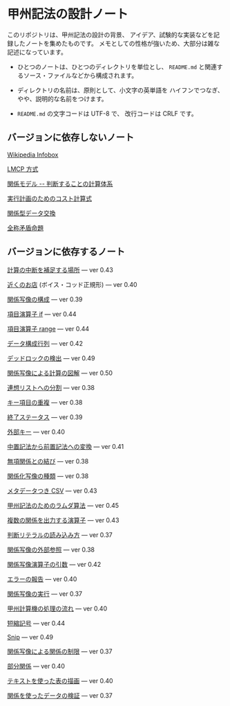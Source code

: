 # 甲州記法の設計ノート



このリポジトリは、甲州記法の設計の背景、
アイデア、試験的な実装などを記録したノートを集めたものです。
メモとしての性格が強いため、大部分は雑な記述になっています。

 - ひとつのノートは、ひとつのディレクトリを単位とし、
   `README.md` と関連するソース・ファイルなどから構成されます。

 - ディレクトリの名前は、原則として、小文字の英単語を
   ハイフンでつなぎ、やや、説明的な名前をつけます。

 - `README.md` の文字コードは UTF-8 で、
   改行コードは CRLF です。



バージョンに依存しないノート
------------------------------------------------------------------

[Wikipedia Infobox][infobox]

[LMCP 方式][lmcp-method]

[関係モデル -- 判断することの計算体系][prezi-relational-model]

[実行計画のためのコスト計算式][rdbms-cost-formula]

[関係型データ交換][rdi]

[全称矛盾命題][universal-contradiction]



バージョンに依存するノート
------------------------------------------------------------------

[計算の中断を補足する場所][abortable-points] — ver 0.43

[近くのお店][boyce-codd-normal-form] (ボイス・コッド正規形) — ver 0.40

[関係写像の構成][construct-relmap] — ver 0.39

[項目演算子 if][cop-if] — ver 0.44

[項目演算子 range][cop-range] — ver 0.44

[データ構成行列][data-component-matrix] — ver 0.42

[デッドロックの検出][deadlock-detection] — ver 0.49

[関係写像による計算の図解][diagram-of-relmap-calculation] — ver 0.50

[連想リストへの分割][divide-into-assoc] — ver 0.38

[キー項目の重複][duplicate-keys] — ver 0.38

[終了ステータス][exit-status] — ver 0.39

[外部キー][foreign-key] — ver 0.40

[中置記法から前置記法への変換][infix-notation] — ver 0.41

[無項関係との結び][join-with-reldum] — ver 0.38

[関係化写像の種類][kind-of-relfiers] — ver 0.38

[メタデータつき CSV][koshu-xsv] — ver 0.43

[甲州記法のためのラムダ算法][lambda-calculus] — ver 0.45

[複数の関係を出力する演算子][multiple-output] — ver 0.43

[判断リテラルの読み込み方][read-judge-literals] — ver 0.37

[関係写像の外部参照][relmap-in-outer-section] — ver 0.38

[関係写像演算子の引数][relmap-operand] — ver 0.42

[エラーの報告][report-error] — ver 0.40

[関係写像の実行][run-relmap-using-relation-directly] — ver 0.37

[甲州計算機の処理の流れ][section-level-process] — ver 0.40

[短縮記号][short-signs] — ver 0.44

[Snip][snip] — ver 0.49

[関係写像による関係の制限][some-and-none] — ver 0.37

[部分関係][subrelation] — ver 0.40

[テキストを使った表の描画][text-table] — ver 0.40

[関係を使ったデータの検証][validation-using-relation] — ver 0.37



[lmcp-method]:                        note/lmcp-method
[prezi-relational-model]:             note/prezi-relational-model
[rdbms-cost-formula]:                 note/rdbms-cost-formula
[rdi]:                                note/rdi
[universal-contradiction]:            note/universal-contradiction

[abortable-points]:                   note/abortable-points
[boyce-codd-normal-form]:             note/boyce-codd-normal-form
[construct-relmap]:                   note/construct-relmap
[cop-if]:                             note/cop-if
[cop-range]:                          note/cop-range
[data-component-matrix]:              note/data-component-matrix
[deadlock-detection]:                 note/deadlock-detection
[diagram-of-relmap-calculation]:      note/diagram-of-relmap-calculation
[divide-into-assoc]:                  note/divide-into-assoc
[duplicate-keys]:                     note/duplicate-keys
[exit-status]:                        note/exit-status
[foreign-key]:                        note/foreign-key
[infix-notation]:                     note/infix-notation
[infobox]:                            note/infobox
[join-with-reldum]:                   note/join-with-reldum
[kind-of-relfiers]:                   note/kind-of-relfiers
[koshu-xsv]:                          note/koshu-xsv
[lambda-calculus]:                    note/lambda-calculus
[multiple-output]:                    note/multiple-output
[read-judge-literals]:                note/read-judge-literals
[relmap-in-outer-section]:            note/relmap-in-outer-section
[relmap-operand]:                     note/relmap-operand
[report-error]:                       note/report-error
[run-relmap-using-relation-directly]: note/run-relmap-using-relation-directly
[section-level-process]:              note/section-level-process
[short-signs]:                        note/short-signs
[snip]:                               note/snip
[some-and-none]:                      note/some-and-none
[subrelation]:                        note/subrelation
[text-table]:                         note/text-table
[validation-using-relation]:          note/validation-using-relation

